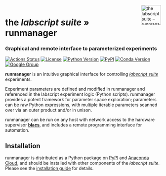 <img src="https://raw.githubusercontent.com/labscript-suite/labscript-suite/master/art/runmanager_32nx32n.svg" height="64" alt="the labscript suite – runmanager" align="right">

# the _labscript suite_ » runmanager

### Graphical and remote interface to parameterized experiments

[![Actions Status](https://github.com/labscript-suite/runmanager/workflows/Build%20and%20Release/badge.svg?branch=maintenance%2F3.0.x)](https://github.com/labscript-suite/runmanager/actions)
[![License](https://img.shields.io/pypi/l/runmanager.svg)](https://github.com/labscript-suite/runmanager/raw/master/LICENSE.txt)
[![Python Version](https://img.shields.io/pypi/pyversions/runmanager.svg)](https://python.org)
[![PyPI](https://img.shields.io/pypi/v/runmanager.svg)](https://pypi.org/project/runmanager)
[![Conda Version](https://img.shields.io/conda/v/labscript-suite/runmanager)](https://anaconda.org/labscript-suite/runmanager)
[![Google Group](https://img.shields.io/badge/Google%20Group-labscriptsuite-blue.svg)](https://groups.google.com/forum/#!forum/labscriptsuite)
<!--[![DOI](http://img.shields.io/badge/DOI-10.1063%2F1.4817213-0F79D0.svg)](https://doi.org/10.1063/1.4817213)-->


**runmanager** is an intuitive graphical interface for controlling [*labscript suite*](https://github.com/labscript-suite/labscript-suite) experiments.

Experiment parameters are defined and modified in runmanager and referenced in the labscript experiment logic (Python scripts). runmanager provides a potent framework for parameter space exploration; parameters can be raw Python expressions, with multiple iterable parameters scanned over via an outer product and/or in unison.

runmanager can be run on any host with network access to the hardware supervisor [**blacs**](https://github.com/labscript-suite/blacs), and includes a remote programming interface for automation.


## Installation

runmanager is distributed as a Python package on [PyPI](https://pypi.org/user/labscript-suite) and [Anaconda Cloud](https://anaconda.org/labscript-suite), and should be installed with other components of the _labscript suite_. Please see the [installation guide](https://docs.labscriptsuite.org/en/latest/installation) for details.
